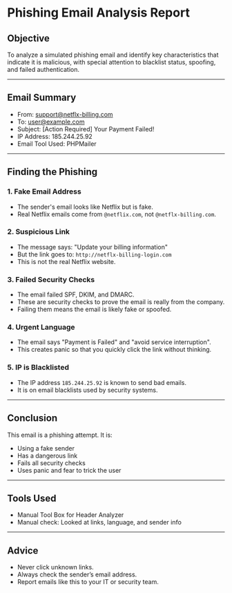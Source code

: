 # Phishing Email Analysis Report

## Objective
To analyze a simulated phishing email and identify key characteristics that indicate it is malicious, with special attention to blacklist status, spoofing, and failed authentication.

---
##  Email Summary

- From: support@netflx-billing.com  
- To: user@example.com  
- Subject: [Action Required] Your Payment Failed!  
- IP Address: 185.244.25.92  
- Email Tool Used: PHPMailer  

---

##  Finding the Phishing 

### 1. Fake Email Address  
- The sender's email looks like Netflix but is fake.  
- Real Netflix emails come from `@netflix.com`, not `@netflx-billing.com`.

### 2. Suspicious Link  
- The message says: "Update your billing information"  
- But the link goes to: `http://netflx-billing-login.com`  
- This is not the real Netflix website.

### 3. Failed Security Checks  
- The email failed SPF, DKIM, and DMARC.  
- These are security checks to prove the email is really from the company.  
- Failing them means the email is likely fake or spoofed.

### 4. Urgent Language  
- The email says "Payment is Failed" and "avoid service interruption".  
- This creates panic so that you quickly click the link without thinking.

### 5. IP is Blacklisted  
- The IP address `185.244.25.92` is known to send bad emails.  
- It is on email blacklists used by security systems.

---

##   Conclusion

This email is a phishing attempt. It is:
- Using a fake sender
- Has a dangerous link
- Fails all security checks
- Uses panic and fear to trick the user

---

## Tools Used

- Manual Tool Box for Header Analyzer
- Manual check: Looked at links, language, and sender info

---

## Advice

- Never click unknown links.
- Always check the sender’s email address.
- Report emails like this to your IT or security team.

